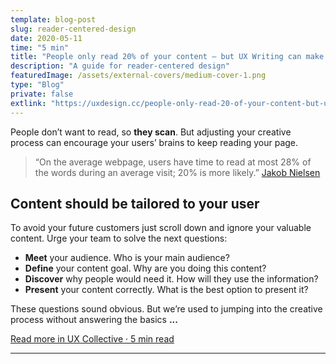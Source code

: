 ```yaml
---
template: blog-post
slug: reader-centered-design
date: 2020-05-11
time: "5 min"
title: "People only read 20% of your content — but UX Writing can make them read more on your page"
description: "A guide for reader-centered design"
featuredImage: /assets/external-covers/medium-cover-1.png
type: "Blog"
private: false
extlink: "https://uxdesign.cc/people-only-read-20-of-your-content-but-ux-writing-can-make-them-read-more-on-your-page-cd483c284136?source=friends_link&sk=6291fa6829e4e5d3dfa0b9d96656093c"
---
```


People don’t want to read, so **they scan**. But adjusting your creative process can encourage your users’ brains to keep reading your page.

> “On the average webpage, users have time to read at most 28% of the words during an average visit; 20% is more likely.”
> [Jakob Nielsen](https://www.nngroup.com/articles/how-little-do-users-read/)

## Content should be tailored to your user

To avoid your future customers just scroll down and ignore your valuable content. Urge your team to solve the next questions:

- **Meet** your audience. Who is your main audience?
- **Define** your content goal. Why are you doing this content?
- **Discover** why people would need it. How will they use the information?
- **Present** your content correctly. What is the best option to present it?

These questions sound obvious. But we’re used to jumping into the creative process without answering the basics **...**

<a href="https://uxdesign.cc/people-only-read-20-of-your-content-but-ux-writing-can-make-them-read-more-on-your-page-cd483c284136?source=friends_link&sk=6291fa6829e4e5d3dfa0b9d96656093c">Read more in UX Collective · 5 min read</a>

---
